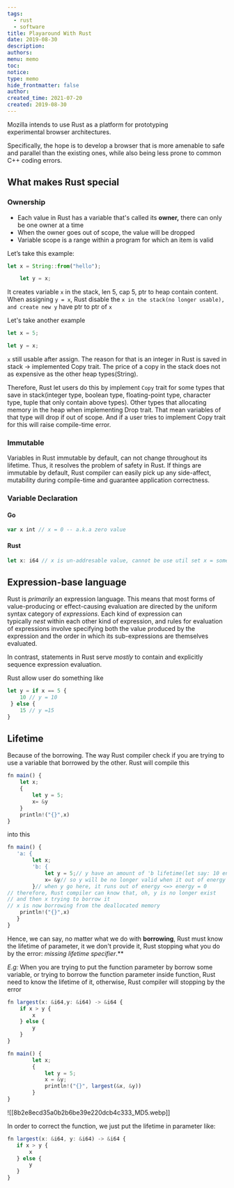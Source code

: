 ```yaml
---
tags:
  - rust
  - software
title: Playaround With Rust
date: 2019-08-30
description: 
authors: 
menu: memo
toc: 
notice: 
type: memo
hide_frontmatter: false
author: 
created_time: 2021-07-20
created: 2019-08-30
---
```


Mozilla intends to use Rust as a platform for prototyping experimental browser architectures.

Specifically, the hope is to develop a browser that is more amenable to safe and parallel than the existing ones, while also being less prone to common C++ coding errors.

## What makes Rust special

### Ownership

* Each value in Rust has a variable that's called its **owner,** there can only be one owner at a time
* When the owner goes out of scope, the value will be dropped
* Variable scope is a range within a program for which an item is valid

Let’s take this example:

```javascript
let x = String::from("hello");

    let y = x;
```


It creates variable `x` in the stack, len 5, cap 5, ptr to heap contain content. When assigning `y = x`, Rust disable the `x in the stack(no longer usable), and create new y` have ptr to ptr of `x`

Let's take another example

```javascript
let x = 5;

let y = x;
```

`x` still usable after assign. The reason for that is an integer in Rust is saved in stack -> implemented Copy trait. The price of a copy in the stack does not as expensive as the other heap types(String).

Therefore, Rust let users do this by implement `Copy` trait for some types that save in stack(integer type, boolean type, floating-point type, character type, tuple that only contain above types). Other types that allocating memory in the heap when implementing Drop trait. That mean variables of that type will drop if out of scope. And if a user tries to implement Copy trait for this will raise compile-time error.

### **Immutable**

Variables in Rust immutable by default, can not change throughout its lifetime. Thus, it resolves the problem of safety in Rust. If things are immutable by default, Rust compiler can easily pick up any side-affect, mutability during compile-time and guarantee application correctness.

### Variable Declaration

#### Go

```javascript
var x int // x = 0 -- a.k.a zero value
```

#### Rust

```javascript
let x: i64 // x is un-addresable value, cannot be use util set x = somevalue
```


## Expression-base language

Rust is *primarily* an expression language. This means that most forms of value-producing or effect-causing evaluation are directed by the uniform syntax category of *expressions*. Each kind of expression can typically *nest* within each other kind of expression, and rules for evaluation of expressions involve specifying both the value produced by the expression and the order in which its sub-expressions are themselves evaluated.

In contrast, statements in Rust serve *mostly* to contain and explicitly sequence expression evaluation.

Rust allow user do something like

```javascript
let y = if x == 5 {  
    10 // y = 10           
 } else {     
    15 // y =15  
}
```

## Lifetime

Because of the borrowing. The way Rust compiler check if you are trying to use a variable that borrowed by the other. Rust will compile this

```javascript
fn main() {
    let x;
    {
        let y = 5;
        x= &y
    }
    println!("{}",x)
}
```

into this

```javascript
fn main() {
   'a: {
        let x;
        'b: {
            let y = 5;// y have an amount of 'b lifetime(let say: 10 energy)
            x= &y// so y will be no longer valid when it out of energy
        }// when y go here, it runs out of energy <=> energy = 0
// therefore, Rust compiler can know that, oh, y is no longer exist 
// and then x trying to borrow it
// x is now borrowing from the deallocated memory
    println!("{}",x) 
   }
}
```

Hence, we can say, no matter what we do with **borrowing**, Rust must know the lifetime of parameter, it we don't provide it, Rust stopping what you do by the error: *missing lifetime specifier*.**

*E.g:* When you are trying to put the function parameter by borrow some variable, or trying to borrow the function parameter inside function, Rust need to know the lifetime of it, otherwise, Rust compiler will stopping by the error

```javascript
fn largest(x: &i64,y: &i64) -> &i64 {
    if x > y {
        x
    } else {
        y
    }
}

fn main() {
        let x;
        {
            let y = 5; 
            x = &y;
            println!("{}", largest(&x, &y))
        }
}
```


![[8b2e8ecd35a0b2b6be39e220dcb4c333_MD5.webp]]


In order to correct the function, we just put the lifetime in parameter like:

```javascript
fn largest(x: &i64, y: &i64) -> &i64 {
   if x > y {
       x
   } else {
       y
   }
}
```
